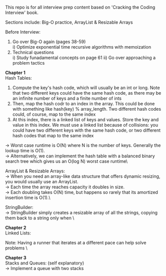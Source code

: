 This repo is for all interview prep content based on 'Cracking the Coding Interview' book.

Sections include: Big-O practice, ArrayList & Resizable Arrays


Before Interview:
1) Go over Big-O again (pages 38-59)\
i) Optimize exponential time recursive algorithms with memoization
2) Technical questions\
i) Study funadamental concepts on page 61
ii) Go over approaching a problem tactics

**Chapter 1**\
Hash Tables: 
1) Compute the key's hash code, which will usually be an int or long. Note that two different keys could have the same hash code, as there may be an infinite number of keys and a finite number of ints
2) Then, map the hash codr to an index in the array. This could be done with something like hash(key) % array_length. Two different hash codes could, of course, map to the same index
3) At this index, there is a linked list of keys and values. Store the key and value in this index. We must use a linked list because of collisions: you could have two different keys with the same hash code, or two different hash codes that map to the same index

-> Worst case runtime is O(N) where N is the number of keys. Generally the lookup time is O(1).\
-> Alternatively, we can implement the hash table with a balanced binary search tree which gives us an O(log N) worst case runtime\

ArrayList & Resizable Arrays:\
-> When you need an array-like data structure that offers dynamic resizing, you would usually use an ArrayList.\
-> Each time the array reaches capacity it doubles in size.\
-> Each doubling takes O(N) time, but happens so rarely that its amortized insertion time is O(1).\

StringBuilder:\
-> StringBuilder simply creates a resizable array of all the strings, copying them back to a string only when \

**Chapter 2**\
Linked Lists:

Note: Having a runner that iterates at a different pace can help solve problems \

**Chapter 3**\
Stacks and Queues: (self explanatory)\
-> Implement a queue with two stacks
